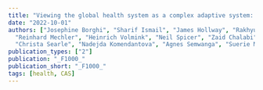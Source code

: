 ```yaml
---
title: "Viewing the global health system as a complex adaptive system: Implications for research and practice"
date: "2022-10-01"
authors: ["Josephine Borghi", "Sharif Ismail", "James Hollway", "Rakhyun E. Kim", "Joachim Sturmberg", "Garrett Brown", 
  "Reinhard Mechler", "Heinrich Volmink", "Neil Spicer", "Zaid Chalabi", "Rachel Cassidy", "Jeff Johnson", "Anna Foss", "Augustina Koduah", 
  "Christa Searle", "Nadejda Komendantova", "Agnes Semwanga", "Suerie Moon"]
publication_types: ["2"]
publication: "_F1000_"
publication_short: "_F1000_"
tags: [health, CAS]
---
```

